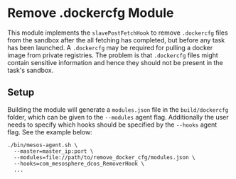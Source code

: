 # Remove .dockercfg Module

This module implements the `slavePostFetchHook` to remove `.dockercfg`
files from the sandbox after the all fetching has completed, but before
any task has been launched.  A `.dockercfg` may be required for pulling
a docker image from private registries.  The problem is that `.dockercfg`
files might contain sensitive information and hence they should not be
present in the task's sandbox.

## Setup

Building the module will generate a `modules.json` file in the
`build/dockercfg` folder, which can be given to the `--modules` agent flag.
Additionally the user needs to specify which hooks should be specified
by the `--hooks` agent flag. See the example below:

```
./bin/mesos-agent.sh \
  --master=master_ip:port \
  --modules=file://path/to/remove_docker_cfg/modules.json \
  --hooks=com_mesosphere_dcos_RemoverHook \
  ...
```
